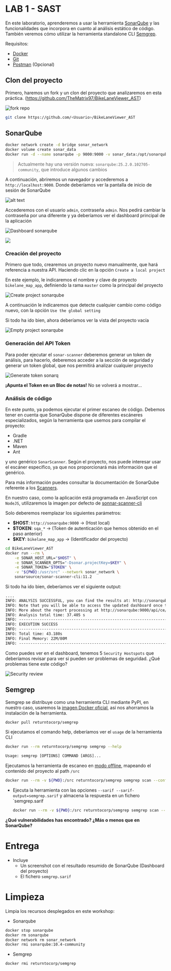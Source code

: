 # LAB 1 - SAST

En este laboratorio, aprenderemos a usar la herramienta [SonarQube](https://www.sonarsource.com/products/sonarqube/) y las funcionalidades que incorpora en cuanto al análisis estático de código.
También veremos cómo utilizar la herramienta standalone CLI [Semgrep](https://github.com/returntocorp/semgrep).

Requisitos:

- [Docker](https://docs.docker.com/)
- [Git](https://git-scm.com/)
- [Postman](https://www.postman.com/) (Opcional)

## Clon del proyecto

Primero, haremos un fork y un clon del proyecto que analizaremos en esta práctica.
(<https://github.com/TheMatrix97/BikeLaneViewer_AST>)

![fork repo](./fig/fork_dotnet_repo.png)



```bash
git clone https://github.com/<Usuario>/BikeLaneViewer_AST
````


## SonarQube

```bash
docker network create -d bridge sonar_network
docker volume create sonar_data
docker run -d --name sonarqube -p 9000:9000 -v sonar_data:/opt/sonarqube/data --network sonar_network sonarqube:10.7-community
```
> Actualmente hay una versión nueva: `sonarqube:25.2.0.102705-community`, que introduce algunos cambios

A continuación, abriremos un navegador y accederemos a `http://localhost:9000`. Donde deberíamos ver la pantalla de inicio de sesión de SonarQube

![alt text](./fig/login_sonarq.png)

Accederemos con el usuario `admin`, contraseña `admin`. Nos pedirá cambiar la contraseña por una diferente y ya deberíamos ver el dashboard principal de la aplicación

![Dashboard sonarqube](./fig/ini_sonarq.png)

![](./fig/ini_sonarq.PNG)

### Creación del proyecto

Primero que todo, crearemos un proyecto nuevo manualmente, que hará referencia a nuestra API. Haciendo clic en la opción `Create a local project`

En este ejemplo, le indicaremos el nombre y clave de proyecto `bikelane_map_app`, definiendo la rama `master` como la principal del proyecto


![Create project sonarqube](./fig/create_project.png)

A continuación le indicaremos que detecte cualquier cambio como código nuevo, con la opción `Use the global setting`

Si todo ha ido bien, ahora deberíamos ver la vista del proyecto vacía

![Empty project sonarqube](./fig/empty_project_sonarq.PNG)

### Generación del API Token

Para poder ejecutar el `sonar-scanner` deberemos generar un token de análisis, para hacerlo, deberemos acceder a la sección de seguridad y generar un token global, que nos permitirá analizar cualquier proyecto

![Generate token sonarq](./fig/generate_token.png)

**¡Apunta el Token en un Bloc de notas!** No se volverá a mostrar...

### Análisis de código

En este punto, ya podemos ejecutar el primer escaneo de código. Debemos tener en cuenta que SonarQube dispone de diferentes escáneres especializados, según la herramienta que usemos para compilar el proyecto:
- Gradle
- .NET
- Maven
- Ant

y uno genérico `SonarScanner`. Según el proyecto, nos puede interesar usar el escáner específico, ya que nos proporcionará más información que el genérico.

Para más información puedes consultar la documentación de SonarQube referente a los [Scanners](https://docs.sonarsource.com/sonarqube/9.9/analyzing-source-code/scanners/sonarscanner/).

En nuestro caso, como la aplicación está programada en JavaScript con `NodeJS`, utilizaremos la imagen por defecto de [sonnar-scanner-cli]((https://hub.docker.com/r/sonarsource/sonar-scanner-cli))


Solo deberemos reemplazar los siguientes parámetros:

- **$HOST**: `http://sonarqube:9000` -> (Host local)
- **$TOKEN**: `sqa_*` -> (Token de autenticación que hemos obtenido en el paso anterior)
- **$KEY**: `bikelane_map_app` -> (Identificador del proyecto)
  
```bash
cd BikeLaneViewer_AST
docker run --rm \
    -e SONAR_HOST_URL="$HOST" \
    -e SONAR_SCANNER_OPTS="-Dsonar.projectKey=$KEY" \
    -e SONAR_TOKEN="$TOKEN" \
    -v "${PWD}:/usr/src" --network sonar_network \
    sonarsource/sonar-scanner-cli:11.2
```

Si todo ha ido bien, deberíamos ver el siguiente output:

```txt
....
INFO: ANALYSIS SUCCESSFUL, you can find the results at: http://sonarqube:9000/dashboard?id=bikelane_map_app
INFO: Note that you will be able to access the updated dashboard once the server has processed the submitted analysis report
INFO: More about the report processing at http://sonarqube:9000/api/ce/task?id=5d2ef6ea-1dbb-47a1-920b-e464e4f1210d
INFO: Analysis total time: 37.405 s
INFO: ------------------------------------------------------------------------
INFO: EXECUTION SUCCESS
INFO: ------------------------------------------------------------------------
INFO: Total time: 43.180s
INFO: Final Memory: 22M/80M
INFO: ------------------------------------------------------------------------
```

Como puedes ver en el dashboard, tenemos 5 `Security Hostspots` que deberíamos revisar para ver si pueden ser problemas de seguridad.
¿Qué problemas tiene este código?

![Security review](./fig/security_review.png)

## Semgrep

Semgrep se distribuye como una herramienta CLI mediante PyPI, en nuestro caso, usaremos la [imagen Docker oficial](), así nos ahorramos la instalación de la herramienta.

```bash
docker pull returntocorp/semgrep
```

Si ejecutamos el comando help, deberíamos ver el `usage` de la herramienta CLI

```bash
docker run --rm returntocorp/semgrep semgrep --help
```
```txt
Usage: semgrep [OPTIONS] COMMAND [ARGS]...
```

Ejecutamos la herramienta de escaneo en [modo offline](https://semgrep.dev/docs/getting-started/), mapeando el contenido del proyecto al path `/src`

```bash
docker run --rm -v ${PWD}:/src returntocorp/semgrep semgrep scan --config=auto
```

* Ejecuta la herramienta con las opciones `--sarif --sarif-output=semgrep.sarif` y almacena la respuesta en un fichero `semgrep.sarif 

    ```bash
    docker run --rm -v ${PWD}:/src returntocorp/semgrep semgrep scan --sarif --sarif-output=semgrep.sarif --config=auto > semgrep.sarif
    ```

**¿Qué vulnerabilidades has encontrado? ¿Más o menos que en SonarQube?**


# Entrega

- Incluye
    - Un screenshot con el resultado resumido de SonarQube (Dashboard del proyecto)
    - El fichero `semgrep.sarif`

# Limpieza

Limpia los recursos desplegados en este workshop:

- Sonarqube

```bash
docker stop sonarqube
docker rm sonarqube
docker network rm sonar_network
docker rmi sonarqube:10.4-community
```

- Semgrep

```bash
docker rmi returntocorp/semgrep
```